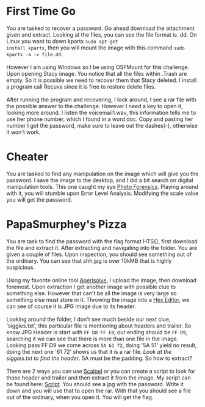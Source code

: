 # First Time Go
You are tasked to recover a password. Go ahead download the attachment given and extract. Looking at the files, you can see the file format is .dd.
On Linux you want to down kpartx <code>sudo apt-get install kpartx</code>, then you will mount the image with this command <code>sudo kpartx -a -v file.dd</code>.<br><br>
However I am using Windows so I be using OSFMount for this challenge. Upon opening Stacy image. You notice that all the files within .Trash are empty. So it is possible we need
to recover them that Stacy deleted. I install a program call Recuva since it is free to restore delete files.<br><br>
After running the program and recovering, I look around, I see a rar file with the possible answer to the challenge. However I need a key to open it, looking more around. I listen the 
voicemail1.wav, this information tells me to use her phone number, which I found in a word doc. Copy and pasting her number I got the password, make sure to leave out the dashes(-), otherwise it won't work. 


# Cheater
You are tasked to find any manipulation on the image which will give you the password. I save the image to the desktop, and I did a bit search
on digital manipulation tools. This one caught my eye [Photo Forensics](https://29a.ch/photo-forensics/#forensic-magnifier). Playing around with it,
you will stumble upon Error Level Analysis. Modifying the scale value you will get the password.

# PapaSmurphey's Pizza
You are task to find the password with the flag format HTS{}, first download the file and extract it. After extracting and navigating into the folder. 
You are given a couple of files. Upon inspection, you should see something out of the ordinary. You can see that shh.jpg is over 10kMB that is highly suspicious. <br><br>
Using my favorite online tool [Aperisolve](aperisolve.fr/), I upload the image, then download foremost. Upon extraction I get another image with possible clue to something else.
However that can't be all the image is very large so something else must store in it. Throwing the image into a [Hex Editor](https://hexed.it/), we can see of course it is JPG image due to its header.<br><br>
Looking around the folder, I don't see much beside our next clue, 'siggies.txt', this particular file is mentioning about headers and trailer. So know JPG Header is start with  <code>FF D8 FF E0</code>, our ending should be 
<code>FF D9</code>, searching it we can see that there is more than one file in the image. Looking pass FF D9 we come across <code>5A 61 72</code>, doing '5A 51' yield no result, doing the next one '61 72' shows us that it
is a rar file. *Look at the siggies.txt to find the header*. 5A must be the padding. So how to extract?<br><br>
There are 2 ways you can use [Scalpel](https://github.com/sleuthkit/scalpel) or you can create a script to look for those header and trailer and then extract it from the image.
My script can be found here: [Script](https://github.com/CyberSauce001/HTS-Challenges/blob/main/forensic3.py). You should see a jpg with the password. Write it down and you will use that to open the rar.
With that you should see a file out of the ordinary, when you open it. You will get the flag.


